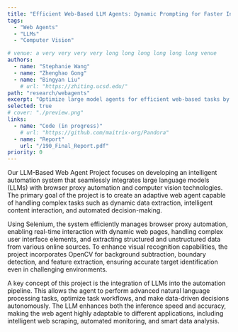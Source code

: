 ```yaml
---
title: "Efficient Web-Based LLM Agents: Dynamic Prompting for Faster Inference with Web Context Adaptation"
tags:
  - "Web Agents"
  - "LLMs"
  - "Computer Vision"

# venue: a very very very very long long long long long long venue
authors:
  - name: "Stephanie Wang"
  - name: "Zhenghao Gong"
  - name: "Bingyan Liu"
    # url: "https://zhiting.ucsd.edu/" 
path: "research/webagents"
excerpt: "Optimize large model agents for efficient web-based tasks by enhancing web element processing with computer vision (OpenCV) and HTML filtering while implementing an adaptive prompting strategy to balance inference cost and response efficiency."
selected: true
# cover: "./preview.png"
links:
  - name: "Code (in progress)"
    # url: "https://github.com/maitrix-org/Pandora"
  - name: "Report"
    url: "/190_Final_Report.pdf"
priority: 0
---
```


Our LLM-Based Web Agent Project focuses on developing an intelligent automation system that seamlessly integrates large language models (LLMs) with browser proxy automation and computer vision technologies. The primary goal of the project is to create an adaptive web agent capable of handling complex tasks such as dynamic data extraction, intelligent content interaction, and automated decision-making.

Using Selenium, the system efficiently manages browser proxy automation, enabling real-time interaction with dynamic web pages, handling complex user interface elements, and extracting structured and unstructured data from various online sources. To enhance visual recognition capabilities, the project incorporates OpenCV for background subtraction, boundary detection, and feature extraction, ensuring accurate target identification even in challenging environments.

A key concept of this project is the integration of LLMs into the automation pipeline. This allows the agent to perform advanced natural language processing tasks, optimize task workflows, and make data-driven decisions autonomously. The LLM enhances both the inference speed and accuracy, making the web agent highly adaptable to different applications, including intelligent web scraping, automated monitoring, and smart data analysis.

<!-- ![mcts](./mcts.png) -->

```

```
